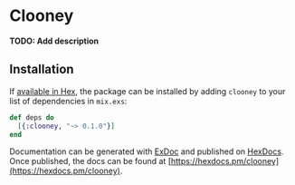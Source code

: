 # Clooney

**TODO: Add description**

## Installation

If [available in Hex](https://hex.pm/docs/publish), the package can be installed
by adding `clooney` to your list of dependencies in `mix.exs`:

```elixir
def deps do
  [{:clooney, "~> 0.1.0"}]
end
```

Documentation can be generated with [ExDoc](https://github.com/elixir-lang/ex_doc)
and published on [HexDocs](https://hexdocs.pm). Once published, the docs can
be found at [https://hexdocs.pm/clooney](https://hexdocs.pm/clooney).
